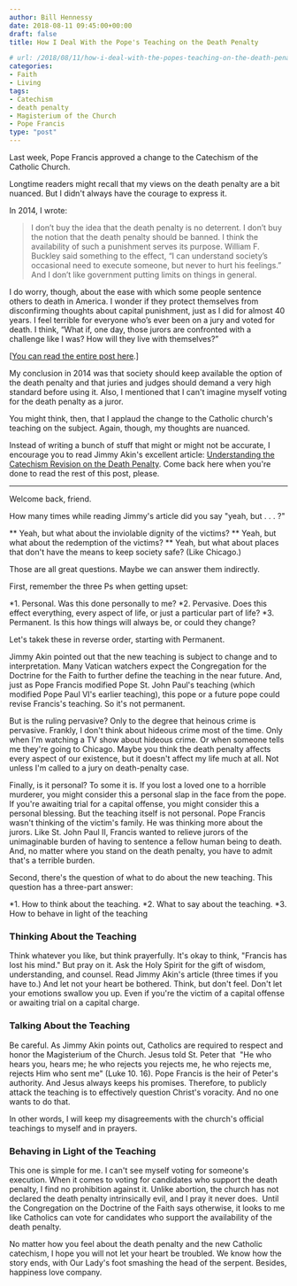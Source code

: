 ```yaml
---
author: Bill Hennessy
date: 2018-08-11 09:45:00+00:00
draft: false
title: How I Deal With the Pope's Teaching on the Death Penalty

# url: /2018/08/11/how-i-deal-with-the-popes-teaching-on-the-death-penalty/
categories:
- Faith
- Living
tags:
- Catechism
- death penalty
- Magisterium of the Church
- Pope Francis
type: "post"
---
```


Last week, Pope Francis approved a change to the Catechism of the Catholic Church.

Longtime readers might recall that my views on the death penalty are a bit nuanced. But I didn't always have the courage to express it.

In 2014, I wrote:



> I don’t buy the idea that the death penalty is no deterrent. I don’t buy the notion that the death penalty should be banned. I think the availability of such a punishment serves its purpose. William F. Buckley said something to the effect, “I can understand society’s occasional need to execute someone, but never to hurt his feelings.” And I don’t like government putting limits on things in general.

I do worry, though, about the ease with which some people sentence others to death in America. I wonder if they protect themselves from disconfirming thoughts about capital punishment, just as I did for almost 40 years. I feel terrible for everyone who’s ever been on a jury and voted for death. I think, “What if, one day, those jurors are confronted with a challenge like I was? How will they live with themselves?”



[[You can read the entire post here](https://www.hennessysview.com/2014/08/12/justify-death-penalty/).]

My conclusion in 2014 was that society should keep available the option of the death penalty and that juries and judges should demand a very high standard before using it. Also, I mentioned that I can't imagine myself voting for the death penalty as a juror.

You might think, then, that I applaud the change to the Catholic church's teaching on the subject. Again, though, my thoughts are nuanced.

Instead of writing a bunch of stuff that might or might not be accurate, I encourage you to read Jimmy Akin's excellent article: [Understanding the Catechism Revision on the Death Penalty](https://www.catholic.com/magazine/online-edition/understanding-the-catechism-revision-on-the-death-penalty). Come back here when you're done to read the rest of this post, please.



* * *



Welcome back, friend.

How many times while reading Jimmy's article did you say "yeah, but . . . ?"




** Yeah, but what about the inviolable dignity of the victims?
** Yeah, but what about the redemption of the victims?
** Yeah, but what about places that don't have the means to keep society safe? (Like Chicago.)


Those are all great questions. Maybe we can answer them indirectly.

First, remember the three Ps when getting upset:


*1. Personal. Was this done personally to me?
*2. Pervasive. Does this effect everything, every aspect of life, or just a particular part of life?
*3. Permanent. Is this how things will always be, or could they change?


Let's takek these in reverse order, starting with Permanent.

Jimmy Akin pointed out that the new teaching is subject to change and to interpretation. Many Vatican watchers expect the Congregation for the Doctrine for the Faith to further define the teaching in the near future. And, just as Pope Francis modified Pope St. John Paul's teaching (which modified Pope Paul VI's earlier teaching), this pope or a future pope could revise Francis's teaching. So it's not permanent.

But is the ruling pervasive? Only to the degree that heinous crime is pervasive. Frankly, I don't think about hideous crime most of the time. Only when I'm watching a TV show about hideous crime. Or when someone tells me they're going to Chicago. Maybe you think the death penalty affects every aspect of our existence, but it doesn't affect my life much at all. Not unless I'm called to a jury on death-penalty case.

Finally, is it personal? To some it is. If you lost a loved one to a horrible murderer, you might consider this a personal slap in the face from the pope. If you're awaiting trial for a capital offense, you might consider this a personal blessing. But the teaching itself is not personal. Pope Francis wasn't thinking of the victim's family. He was thinking more about the jurors. Like St. John Paul II, Francis wanted to relieve jurors of the unimaginable burden of having to sentence a fellow human being to death. And, no matter where you stand on the death penalty, you have to admit that's a terrible burden.

Second, there's the question of what to do about the new teaching. This question has a three-part answer:


*1. How to think about the teaching.
*2. What to say about the teaching.
*3. How to behave in light of the teaching




### Thinking About the Teaching



Think whatever you like, but think prayerfully. It's okay to think, "Francis has lost his mind." But pray on it. Ask the Holy Spirit for the gift of wisdom, understanding, and counsel. Read Jimmy Akin's article (three times if you have to.) And let not your heart be bothered. Think, but don't feel. Don't let your emotions swallow you up. Even if you're the victim of a capital offense or awaiting trial on a capital charge.



### Talking About the Teaching



Be careful. As Jimmy Akin points out, Catholics are required to respect and honor the Magisterium of the Church. Jesus told St. Peter that  "He who hears you, hears me; he who rejects you rejects me, he who rejects me, rejects Him who sent me" (Luke 10. 16). Pope Francis is the heir of Peter's authority. And Jesus always keeps his promises. Therefore, to publicly attack the teaching is to effectively question Christ's voracity. And no one wants to do that.

In other words, I will keep my disagreements with the church's official teachings to myself and in prayers.



### Behaving in Light of the Teaching



This one is simple for me. I can't see myself voting for someone's execution. When it comes to voting for candidates who support the death penalty, I find no prohibition against it. Unlike abortion, the church has not declared the death penalty intrinsically evil, and I pray it never does.  Until the Congregation on the Doctrine of the Faith says otherwise, it looks to me like Catholics can vote for candidates who support the availability of the death penalty.

No matter how you feel about the death penalty and the new Catholic catechism, I hope you will not let your heart be troubled. We know how the story ends, with Our Lady's foot smashing the head of the serpent. Besides, happiness love company.
